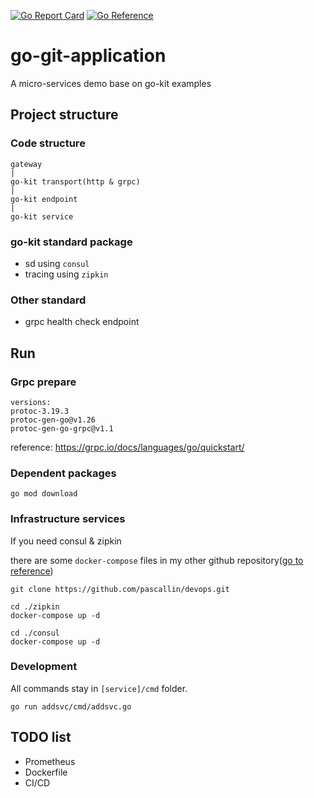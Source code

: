 [![Go Report Card](https://goreportcard.com/badge/github.com/pascallin/go-kit-application)](https://goreportcard.com/report/github.com/pascallin/go-kit-application)
[![Go Reference](https://pkg.go.dev/badge/github.com/pascallin/go-kit-application.svg)](https://pkg.go.dev/github.com/pascallin/go-kit-application)

# go-git-application

A micro-services demo base on go-kit examples

## Project structure

### Code structure

```shell
gateway
|
go-kit transport(http & grpc)
|
go-kit endpoint
|
go-kit service
```

### go-kit standard package

- sd using `consul`
- tracing using `zipkin`

### Other standard

- grpc health check endpoint

## Run

### Grpc prepare

```shell
versions:
protoc-3.19.3
protoc-gen-go@v1.26
protoc-gen-go-grpc@v1.1
```

reference: https://grpc.io/docs/languages/go/quickstart/

### Dependent packages

```shell
go mod download
```

### Infrastructure services

If you need consul & zipkin

there are some `docker-compose` files in my other github repository([go to reference](https://github.com/pascallin/devops))

```shell
git clone https://github.com/pascallin/devops.git

cd ./zipkin
docker-compose up -d

cd ./consul
docker-compose up -d
```

### Development

All commands stay in `[service]/cmd` folder.

```shell
go run addsvc/cmd/addsvc.go
```

## TODO list

- Prometheus
- Dockerfile
- CI/CD
